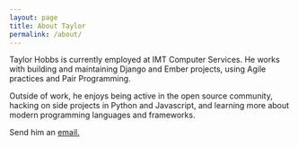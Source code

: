 ```yaml
---
layout: page
title: About Taylor
permalink: /about/
---
```


Taylor Hobbs is currently employed at IMT Computer Services. He works with building and maintaining Django and Ember projects, using Agile practices and Pair Programming.

Outside of work, he enjoys being active in the open source community, hacking on side projects in Python and Javascript, and learning more about modern programming languages and frameworks.

Send him an <a href='mailto:hobbstay@gmail.com'>email.</a>
